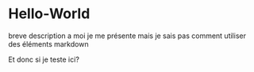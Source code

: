 # Hello-World
breve description a moi
je me présente mais je sais pas comment utiliser des éléments markdown

Et donc si je teste ici?
